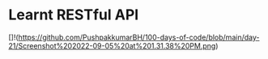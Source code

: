 # Learnt RESTful API
[]!(https://github.com/PushpakkumarBH/100-days-of-code/blob/main/day-21/Screenshot%202022-09-05%20at%201.31.38%20PM.png)
